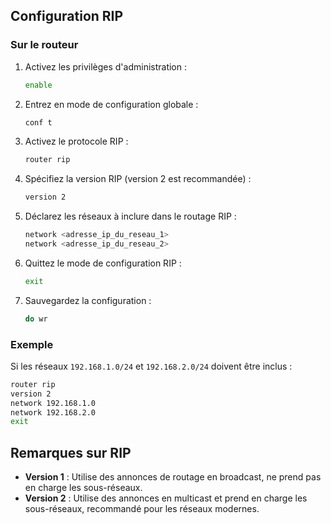 
## Configuration RIP

### Sur le routeur
1. Activez les privilèges d'administration :
   ```bash
   enable
   ```
2. Entrez en mode de configuration globale :
   ```bash
   conf t
   ```
3. Activez le protocole RIP :
   ```bash
   router rip
   ```
4. Spécifiez la version RIP (version 2 est recommandée) :
   ```bash
   version 2
   ```
5. Déclarez les réseaux à inclure dans le routage RIP :
   ```bash
   network <adresse_ip_du_reseau_1>
   network <adresse_ip_du_reseau_2>
   ```
6. Quittez le mode de configuration RIP :
   ```bash
   exit
   ```
7. Sauvegardez la configuration :
   ```bash
   do wr
   ```

### Exemple
Si les réseaux `192.168.1.0/24` et `192.168.2.0/24` doivent être inclus :
```bash
router rip
version 2
network 192.168.1.0
network 192.168.2.0
exit
```

## Remarques sur RIP
- **Version 1** : Utilise des annonces de routage en broadcast, ne prend pas en charge les sous-réseaux.
- **Version 2** : Utilise des annonces en multicast et prend en charge les sous-réseaux, recommandé pour les réseaux modernes.
